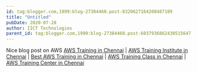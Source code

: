```yaml
---
id: tag:blogger.com,1999:blog-27384460.post-8320627164208487109
title: "Untitled"
pubDate: 2020-07-28
author: IICT Technologies
parent_id: tag:blogger.com,1999:blog-27384460.post-6037936862430515647
---
```


Nice blog post on AWS
[AWS Training in Chennai](http://www.traininginchennai.co.in/aws-training-in-chennai/) | [AWS Training Institute in Chennai](http://www.traininginchennai.co.in/aws-training-in-chennai/) | [Best AWS Training in Chennai](http://www.traininginchennai.co.in/aws-training-in-chennai/) | [AWS Training Class in Chennai](http://www.traininginchennai.co.in/aws-training-in-chennai/) | [AWS Training Center in Chennai](http://www.traininginchennai.co.in/aws-training-in-chennai/)